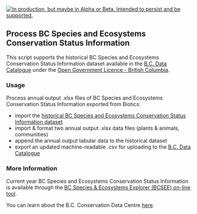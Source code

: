 <!--
Copyright 2018 Province of British Columbia

Licensed under the Apache License, Version 2.0 (the "License");
you may not use this file except in compliance with the License.
You may obtain a copy of the License at

http://www.apache.org/licenses/LICENSE-2.0

Unless required by applicable law or agreed to in writing, software distributed under the License is distributed on an "AS IS" BASIS,
WITHOUT WARRANTIES OR CONDITIONS OF ANY KIND, either express or implied.
See the License for the specific language governing permissions and limitations under the License.
-->


<a id="devex-badge" rel="Delivery" href="https://github.com/BCDevExchange/assets/blob/master/README.md"><img alt="In production, but maybe in Alpha or Beta. Intended to persist and be supported." style="border-width:0" src="https://assets.bcdevexchange.org/images/badges/delivery.svg" title="In production, but maybe in Alpha or Beta. Intended to persist and be supported." /></a>

## Process BC Species and Ecosystems Conservation Status Information

This script supports the historical BC Species and Ecosystems Conservation Status Information dataset available in the [B.C. Data Catalogue](https://catalogue.data.gov.bc.ca/dataset/d3651b8c-f560-48f7-a34e-26b0afc77d84) under the [Open Government Licence - British Columbia](https://www2.gov.bc.ca/gov/content?id=A519A56BC2BF44E4A008B33FCF527F61). 

### Usage

Process annual output .xlsx files of BC Species and Ecosystems Conservation Status Information exported from Biotics:

- import the [historical BC Species and Ecosystems Conservation Status Information dataset ](https://catalogue.data.gov.bc.ca/dataset/d3651b8c-f560-48f7-a34e-26b0afc77d84)
- import & format two annual output .xlsx data files (plants & animals, communities)
- append the annual output tabular data to the historical dataset
- export an updated machine-readable .csv for uploading to the [B.C. Data Catalogue](https://catalogue.data.gov.bc.ca/dataset/d3651b8c-f560-48f7-a34e-26b0afc77d84)


### More Information

Current year BC Species and Ecosystems Conservation Status Information is available through the [BC Species & Ecosystems Explorer (BCSEE) on-line tool](http://a100.gov.bc.ca/pub/eswp/).

You can learn about the B.C. Conservation Data Centre [here](https://www2.gov.bc.ca/gov/content?id=018D1F92D3904A67890CDADC8E0E6019).

